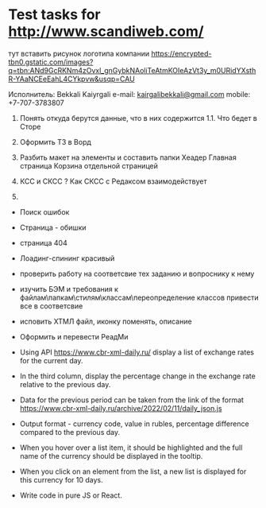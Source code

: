 #  Test tasks for http://www.scandiweb.com/
тут вставить рисунок логотипа компании
https://encrypted-tbn0.gstatic.com/images?q=tbn:ANd9GcRKNm4zOvxl_gnGybkNAoliTeAtmKOIeAzVt3y_m0URidYXsthR-YAaNCEeEahL4CYkpvw&usqp=CAU

Исполнитель: Bekkali Kaiyrgali
e-mail: kairgalibekkali@gmail.com
mobile: +7-707-3783807

1. Понять откуда берутся данные, что в них содержится
1.1. Что бедет в Сторе
2. Оформить ТЗ в Ворд
3. Разбить макет на элементы и составить папки
Хеадер
Главная страница
Корзина отдельной страницей

4. КСС и СКСС ? Как СКСС с Редаксом взаимодействует
5. 
- Поиск ошибок
- Страница - обишки
- страница 404
- Лоадинг-спининг красивый
- проверить работу на соответсвие тех заданию и вопроснику к нему
- изучить БЭМ и требования к файлам\папкам\стилям\классам\переопределение классов
привести все в соответсвие
- исповить ХТМЛ файл, иконку поменять, описание
- Оформить и перевести РеадМи







- Using API https://www.cbr-xml-daily.ru/ display a list of exchange rates for the current day.
- In the third column, display the percentage change in the exchange rate relative to the previous day.
- Data for the previous period can be taken from the link of the format https://www.cbr-xml-daily.ru/archive/2022/02/11/daily_json.js
- Output format - currency code, value in rubles, percentage difference compared to the previous day.
- When you hover over a list item, it should be highlighted and the full name of the currency should be displayed  in the tooltip.
- When you click on an element from the list, a new list is displayed for this currency for 10 days.
- Write code in pure JS or React.